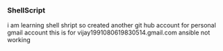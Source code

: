 ### ShellScript
i am learning shell shript
so created another git hub account for personal gmail account
this is for vijay1991080619830514.gmail.com
ansible not working
